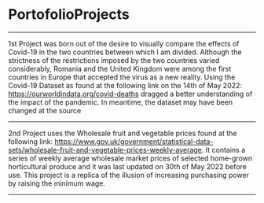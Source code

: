# PortofolioProjects
----------------
1st Project was born out of the desire to visually compare the effects of Covid-19 in the two countries between which I am divided. Although the strictness of the restrictions imposed by the two countries varied considerably, Romania and the United Kingdom were among the first countries in Europe that accepted the virus as a new reality. Using the Covid-19 Dataset as found at the following link on the 14th of May 2022: https://ourworldindata.org/covid-deaths dragged a better understanding of the impact of the pandemic. In meantime, the dataset may have been changed at the source

---------------
2nd Project uses the Wholesale fruit and vegetable prices found at the following link: https://www.gov.uk/government/statistical-data-sets/wholesale-fruit-and-vegetable-prices-weekly-average. It contains a series of weekly average wholesale market prices of selected home-grown horticultural produce and it was last updated on 30th of May 2022 before use. This project is a replica of the illusion of increasing purchasing power by raising the minimum wage. 

---------------
